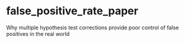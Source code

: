 # false_positive_rate_paper
Why multiple hypothesis test corrections provide poor control of false positives in the real world

